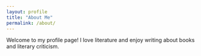 ```yaml
---
layout: profile
title: "About Me"
permalink: /about/
---
```


Welcome to my profile page! I love literature and enjoy writing about books and literary criticism.
